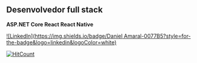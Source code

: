 ## Desenvolvedor full stack 

__ASP.NET Core
React
React Native__

[![LinkedIn](https://img.shields.io/badge/Daniel Amaral-0077B5?style=for-the-badge&logo=linkedin&logoColor=white)](https://www.linkedin.com/in/daniel-amaral-0670a51a1/)

[![HitCount](http://hits.dwyl.com/DanielMendesdoAmaral/DanielMendesdoAmaral.svg)](http://hits.dwyl.com/DanielMendesdoAmaral/DanielMendesdoAmaral)
